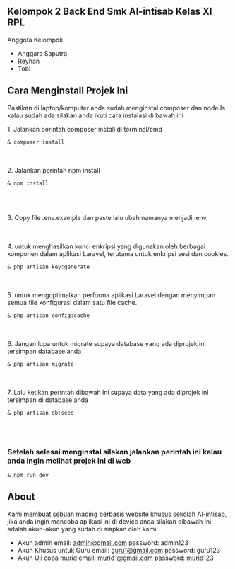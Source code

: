 ## Kelompok 2 Back End Smk Al-intisab Kelas XI RPL

<span>Anggota Kelompok</span>
<ul>
    <li>Anggara Saputra</li>
    <li>Reyhan</li>
    <li>Tobi</li>
</ul>

## Cara Menginstall Projek Ini
  <p>Pastikan di laptop/komputer anda sudah menginstal composer dan nodeJs kalau sudah ada silakan anda ikuti cara instalasi di bawah ini</p>
  1. Jalankan perintah composer install di terminal/cmd
      <pre><code class="language-html">& composer install</code></pre>
      <br><br>
  2. Jalankan perintah npm install
     <pre><code class="language-html">& npm install</code></pre>
     <br><br>
  <p>3. Copy file .env.example dan paste lalu ubah namanya menjadi .env</p>
<br><br>
   4. untuk menghasilkan kunci enkripsi yang digunakan oleh berbagai komponen dalam aplikasi Laravel, terutama untuk enkripsi sesi dan cookies.
       <pre><code class="language-html">& php artisan key:generate</code></pre>
<br><br>
   5. untuk mengoptimalkan performa aplikasi Laravel dengan menyimpan semua file konfigurasi dalam satu file cache.
       <pre><code class="language-html">& php artisan config:cache</code></pre>
<br><br>
   6. Jangan lupa untuk migrate supaya database yang ada diprojek ini tersimpan database anda
   <pre><code class="language-html">& php artisan migrate</code></pre>
   <br><br>
   7. Lalu ketikan perintah dibawah ini supaya data yang ada diprojek ini tersimpan di database anda
   <pre><code class="language-html">& php artisan db:seed</code></pre>
   <br><br>
   
   <h3>Setelah selesai menginstal silakan jalankan perintah ini kalau anda ingin melihat projek ini di web</h3>
   <pre><code class="language-html">& npm run dev</code></pre>


## About 
 Kami membuat sebuah mading berbasis website khusus sekolah Al-intisab, jika anda ingin mencoba aplikasi ini di device anda silakan dibawah ini adalah akun-akun yang sudah di siapkan oleh kami:
 - Akun admin
       email: admin@gmail.com
       password: admin123
   <br>
 - Akun Khusus untuk Guru
       email: guru1@gmail.com
       password: guru123
   <br>
 - Akun Uji coba murid
       email: murid1@gmail.com
       password: murid123
